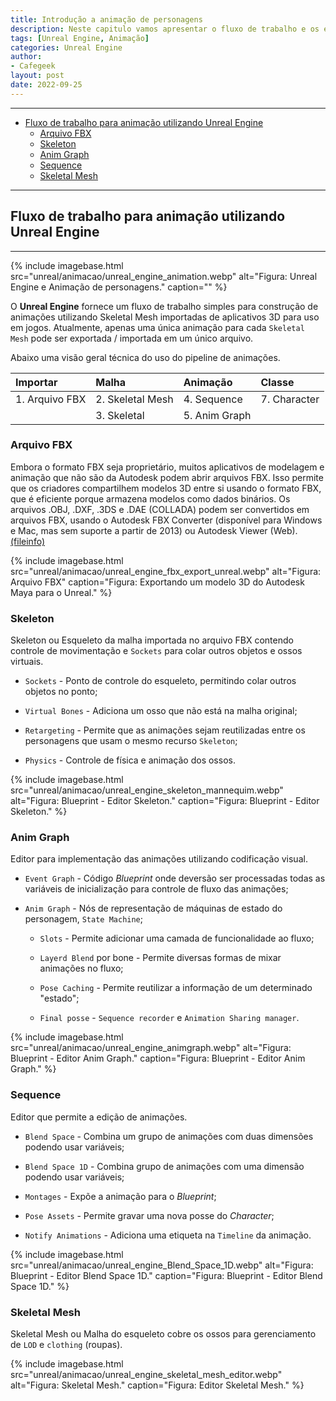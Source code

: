 ```yaml
---
title: Introdução a animação de personagens
description: Neste capitulo vamos apresentar o fluxo de trabalho e os elementos necessários para a animação de personagens.
tags: [Unreal Engine, Animação]
categories: Unreal Engine
author: 
- Cafegeek
layout: post
date: 2022-09-25 
---
```


***

- [Fluxo de trabalho para animação utilizando Unreal Engine](#fluxo-de-trabalho-para-animação-utilizando-unreal-engine)
  - [Arquivo FBX](#arquivo-fbx)
  - [Skeleton](#skeleton)
  - [Anim Graph](#anim-graph)
  - [Sequence](#sequence)
  - [Skeletal Mesh](#skeletal-mesh)

***

## Fluxo de trabalho para animação utilizando Unreal Engine

***

{% include imagebase.html
    src="unreal/animacao/unreal_engine_animation.webp"
    alt="Figura: Unreal Engine e Animação de personagens."
    caption=""
%}

O **Unreal Engine** fornece um fluxo de trabalho simples para construção de animações utilizando Skeletal Mesh importadas de aplicativos 3D para uso em jogos. Atualmente, apenas uma única animação para cada `Skeletal Mesh` pode ser exportada / importada em um único arquivo.

Abaixo uma visão geral técnica do uso do pipeline de animações.

| Importar       | Malha            | Animação      | Classe       |
| :------------- | :--------------- | :------------ | :----------- |
| 1. Arquivo FBX | 2. Skeletal Mesh | 4. Sequence   | 7. Character |
|                | 3. Skeletal      | 5. Anim Graph |              |

### Arquivo FBX

Embora o formato FBX seja proprietário, muitos aplicativos de modelagem e animação que não são da Autodesk podem abrir arquivos FBX. Isso permite que os criadores compartilhem modelos 3D entre si usando o formato FBX, que é eficiente porque armazena modelos como dados binários. Os arquivos .OBJ, .DXF, .3DS e .DAE (COLLADA) podem ser convertidos em arquivos FBX, usando o Autodesk FBX Converter (disponível para Windows e Mac, mas sem suporte a partir de 2013) ou Autodesk Viewer (Web).[(fileinfo)](https://fileinfo.com/extension/fbx "Fileinfo")

{% include imagebase.html
    src="unreal/animacao/unreal_engine_fbx_export_unreal.webp"
    alt="Figura: Arquivo FBX"
    caption="Figura: Exportando um modelo 3D do Autodesk Maya para o Unreal."
%}

### Skeleton

Skeleton ou Esqueleto da malha importada no arquivo FBX contendo controle de movimentação e `Sockets` para colar outros objetos e ossos virtuais.

- `Sockets` - Ponto de controle do esqueleto, permitindo colar outros objetos no ponto;

- `Virtual Bones` - Adiciona um osso que não está na malha original;

- `Retargeting` - Permite que as animações sejam reutilizadas entre os personagens que usam o mesmo recurso `Skeleton`;

- `Physics` - Controle de física e animação dos ossos.

{% include imagebase.html
    src="unreal/animacao/unreal_engine_skeleton_mannequim.webp"
    alt="Figura: Blueprint - Editor Skeleton."
    caption="Figura: Blueprint - Editor Skeleton."
%}

### Anim Graph

Editor para implementação das animações utilizando codificação visual.

- `Event Graph` - Código *Blueprint* onde deversão ser processadas todas as variáveis de inicialização para controle de fluxo das animações;  

- `Anim Graph` - Nós de representação de máquinas de estado do personagem, `State Machine`;

  - `Slots` - Permite adicionar uma camada de funcionalidade ao fluxo;

  - `Layerd Blend` por bone - Permite diversas formas de mixar animações no fluxo;

  - `Pose Caching` - Permite reutilizar a informação de um determinado "estado";

  - `Final posse` - `Sequence recorder` e `Animation Sharing manager`.

{% include imagebase.html
    src="unreal/animacao/unreal_engine_animgraph.webp"
    alt="Figura: Blueprint - Editor Anim Graph."
    caption="Figura: Blueprint - Editor Anim Graph."
%}

### Sequence

Editor que permite a edição de animações.

- `Blend Space` - Combina um grupo de animações com duas dimensões podendo usar variáveis;

- `Blend Space 1D` - Combina grupo de animações com uma dimensão podendo usar variáveis;

- `Montages` - Expõe a animação para o *Blueprint*;

- `Pose Assets` - Permite gravar uma nova posse do *Character*;

- `Notify Animations` - Adiciona uma etiqueta na `Timeline` da animação.

{% include imagebase.html
    src="unreal/animacao/unreal_engine_Blend_Space_1D.webp"
    alt="Figura: Blueprint - Editor Blend Space 1D."
    caption="Figura: Blueprint - Editor Blend Space 1D."
%}

### Skeletal Mesh

Skeletal Mesh ou Malha do esqueleto cobre os ossos para gerenciamento de `LOD` e `clothing` (roupas).

{% include imagebase.html
    src="unreal/animacao/unreal_engine_skeletal_mesh_editor.webp"
    alt="Figura: Skeletal Mesh."
    caption="Figura: Editor Skeletal Mesh."
%}
